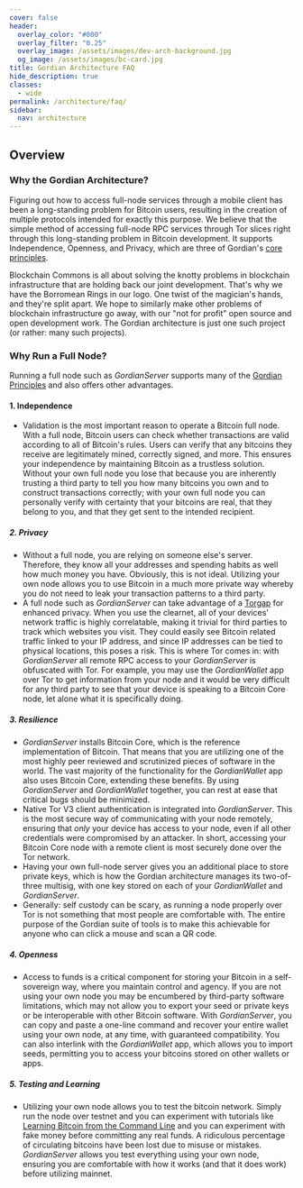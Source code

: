 ```yaml
---
cover: false
header:
  overlay_color: "#000"
  overlay_filter: "0.25"
  overlay_image: /assets/images/dev-arch-background.jpg
  og_image: /assets/images/bc-card.jpg
title: Gordian Architecture FAQ
hide_description: true
classes:
  - wide
permalink: /architecture/faq/
sidebar:
  nav: architecture
---
```


## Overview

### Why the Gordian Architecture?

Figuring out how to access full-node services through a mobile client
has been a long-standing problem for Bitcoin users, resulting in the
creation of multiple protocols intended for exactly this purpose. We
believe that the simple method of accessing full-node RPC services
through Tor slices right through this long-standing problem in Bitcoin
development. It supports Independence, Openness, and Privacy, which
are three of Gordian's [core principles](/principles/).

Blockchain Commons is all about solving the knotty problems in
blockchain infrastructure that are holding back our joint
development. That's why we have the Borromean Rings in our logo. One
twist of the magician's hands, and they're split apart. We hope to
similarly make other problems of blockchain infrastructure go away,
with our "not for profit" open source and open development work. The
Gordian architecture is just one such project (or rather: many such
projects).

### Why Run a Full Node?

Running a full node such as *GordianServer* supports many of the
[Gordian Principles](/principles/) and also offers other advantages.

#### 1.  Independence

- Validation is the most important reason to operate a Bitcoin full
node. With a full node, Bitcoin users can check whether transactions
are valid according to all of Bitcoin's rules. Users can verify that
any bitcoins they receive are legitimately mined, correctly signed,
and more. This ensures your independence by maintaining Bitcoin as a
trustless solution. Without your own full node you lose that because
you are inherently trusting a third party to tell you how many
bitcoins you own and to construct transactions correctly; with your
own full node you can personally verify with certainty that your
bitcoins are real, that they belong to you, and that they get sent to
the intended recipient.

##### 2. Privacy

- Without a full node, you are relying on someone else's
server. Therefore, they know all your addresses and spending habits as
well how much money you have. Obviously, this is not ideal. Utilizing
your own node allows you to use Bitcoin in a much more private way
whereby you do not need to leak your transaction patterns to a third
party.
- A full node such as *GordianServer* can take advantage of
a [Torgap](/torgap/) for enhanced privacy. When you use the
clearnet, all of your devices' network traffic is highly correlatable,
making it trivial for third parties to track which websites you visit.
They could easily see Bitcoin related traffic linked to your IP
address, and since IP addresses can be tied to physical locations,
this poses a risk. This is where Tor comes in: with *GordianServer*
all remote RPC access to your *GordianServer* is obfuscated with
Tor. For example, you may use the *GordianWallet* app over Tor to get
information from your node and it would be very difficult for any
third party to see that your device is speaking to a Bitcoin Core
node, let alone what it is specifically doing.

##### 3. Resilience

- *GordianServer* installs Bitcoin Core, which is the reference implementation of Bitcoin. That means that you are utilizing one of the most highly peer reviewed and scrutinized pieces of software in the world. The vast majority of the functionality for the *GordianWallet* app also uses Bitcoin Core, extending these benefits. By using *GordianServer* and *GordianWallet* together, you can rest at ease that critical bugs should be minimized.
- Native Tor V3 client authentication is integrated into *GordianServer*. This is the most secure way of communicating with your node remotely, ensuring that *only* your device has access to your node, even if all other credentials were compromised by an attacker. In short, accessing your Bitcoin Core node with a remote client is most securely done over the Tor network.
- Having your own full-node server gives you an additional place to store private keys, which is how the Gordian architecture manages its two-of-three multisig, with one key stored on each of your *GordianWallet* and *GordianServer*.
- Generally: self custody can be scary, as running a node properly over Tor is not something that most people are comfortable with. The entire purpose of the Gordian suite of tools is to make this achievable for anyone who can click a mouse and scan a QR code.

##### 4. Openness

- Access to funds is a critical component for storing your Bitcoin in a self-sovereign way, where you maintain control and agency. If you are not using your own node you may be encumbered by third-party software limitations, which may not allow you to export your seed or private keys or be interoperable with other Bitcoin software. With *GordianServer*, you can copy and paste a one-line command and recover your entire wallet using your own node, at any time, with guaranteed compatibility. You can also interlink with the *GordianWallet* app, which allows you to import seeds, permitting you to access your bitcoins stored on other wallets or apps.

##### 5. Testing and Learning

- Utilizing your own node allows you to test the bitcoin network. Simply run the node over testnet and you can experiment with tutorials like [Learning Bitcoin from the Command Line](https://github.com/BlockchainCommons/Learning-Bitcoin-from-the-Command-Line) and you can experiment with fake money before committing any real funds. A ridiculous percentage of circulating bitcoins have been lost due to misuse or mistakes. *GordianServer* allows you test everything using your own node, ensuring you are comfortable with how it works (and that it does work) before utilizing mainnet.

